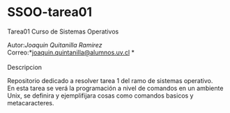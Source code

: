 # SSOO-tarea01
Tarea01 Curso de Sistemas Operativos

Autor:*Joaquin Quitanilla Ramirez* </br>
Correo:*joaquin.quintanilla@alumnos.uv.cl *</br>
</br>
Descripcion </br>

Repositorio dedicado a resolver tarea 1 del ramo de sistemas operativo.</br>
En esta tarea se verá la programación a nivel de comandos en un ambiente Unix, se definira y ejemplifijara cosas como comandos basicos y metacaracteres.
